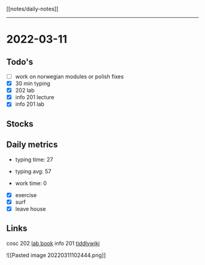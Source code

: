 [[notes/daily-notes]]

---

# 2022-03-11
## Todo's
- [ ] work on norwegian modules or polish fixes
- [x] 30 min typing
- [x] 202 lab
- [x] info 201 lecture
- [x] info 201 lab

## Stocks


## Daily metrics
- typing time: 27
- typing avg: 57

- work time: 0

- [x] exercise
- [x] surf
- [x] leave house

## Links
cosc 202 [lab book](https://cosc202.cspages.otago.ac.nz/lab-book/COSC202LabBook.pdf)
info 201 [tiddlywiki](https://isgb.otago.ac.nz/infosci/INFO201/labs_release/raw/master/output/info201_labs.html#%2FLabs%2FLab%2002%2FLab%202%3A%20Git%20and%20GitBucket:%5B%5B%2FLabs%2FLab%2002%2FLab%202%3A%20Git%20and%20GitBucket%5D%5D)

![[Pasted image 20220311102444.png]]